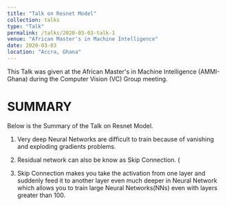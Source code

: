 ```yaml
---
title: "Talk on Resnet Model"
collection: talks
type: "Talk"
permalink: /talks/2020-03-03-talk-1
venue: "African Master's in Machine Intelligence"
date: 2020-03-03
location: "Accra, Ghana"
---
```


This Talk was given at the African Master's in Machine Intelligence (AMMI-Ghana) during the Computer Vision (VC) Group meeting.


# SUMMARY

Below is the Summary of the Talk on Resnet Model.

1. Very deep Neural Networks  are difficult to train because of vanishing and
 exploding gradients problems.
 
2. Residual network can also be know as Skip Connection.
(
3. Skip Connection makes you take the activation from one layer and
suddenly feed it to another layer even much deeper in Neural Network which allows
you to train large Neural Networks(NNs) even with layers greater than 100.
